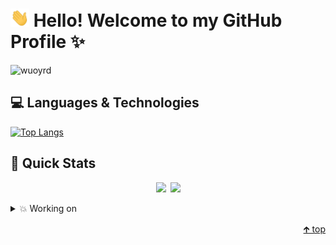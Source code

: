 <h1> <img src="https://raw.githubusercontent.com/ABSphreak/ABSphreak/master/gifs/Hi.gif" width="30px"> Hello! Welcome to my GitHub Profile ✨</h1>

<p align="left"><img align="left" src="https://komarev.com/ghpvc/?username=wuoyrd" alt="wuoyrd"/></p>
<br/>

## 💻 Languages & Technologies

[![Top Langs](https://github-readme-stats.vercel.app/api/top-langs/?username=wuoyrd&layout=compact&theme=github_dark&hide_border=true&bg_color=2d333b&show_icons=true)](https://github.com/anuraghazra/github-readme-stats)

## 🚀 Quick Stats

<p align="center"><img width="48%" src="https://github-readme-stats.vercel.app/api?username=wuoyrd&theme=github_dark&show_icons=true&hide_border=true&bg_color=2d333b&icon_color=fbe6a4"/>&ensp;<img width="48%" src="https://github-readme-streak-stats.herokuapp.com/?user=wuoyrd&theme=github-dark-blue&hide_border=true&background=2d333b"/></p>

<details><summary>💥 Working on</summary><blockquote><br/>
<p align="center"><a href="https://github.com/wuoyrd/vs-theme-goodnight"><img src="https://github-readme-stats.vercel.app/api/pin/?username=wuoyrd&repo=vs-theme-goodnight&show_owner=true&theme=github_dark&hide_border=true&bg_color=2d333b&icon_color=fbe6a4"/></a>&ensp;<a href="https://github.com/wuoyrd/leetcode"><img src="https://github-readme-stats.vercel.app/api/pin/?username=wuoyrd&repo=leetcode&show_owner=true&theme=github_dark&hide_border=true&bg_color=2d333b&icon_color=fbe6a4"/></a></p>
</blockquote></details>

<p width="100%" align="right"><a href="#">🡱 top</a></p>

